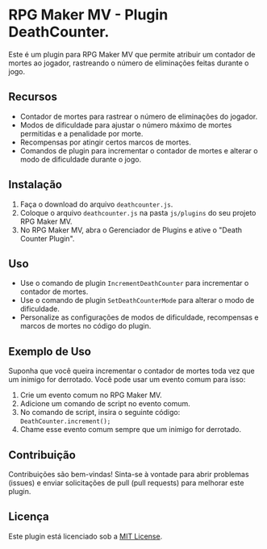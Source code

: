 # RPG Maker MV - Plugin DeathCounter.

Este é um plugin para RPG Maker MV que permite atribuir um contador de mortes ao jogador, rastreando o número de eliminações feitas durante o jogo.

## Recursos

- Contador de mortes para rastrear o número de eliminações do jogador.
- Modos de dificuldade para ajustar o número máximo de mortes permitidas e a penalidade por morte.
- Recompensas por atingir certos marcos de mortes.
- Comandos de plugin para incrementar o contador de mortes e alterar o modo de dificuldade durante o jogo.

## Instalação

1. Faça o download do arquivo `deathcounter.js`.
2. Coloque o arquivo `deathcounter.js` na pasta `js/plugins` do seu projeto RPG Maker MV.
3. No RPG Maker MV, abra o Gerenciador de Plugins e ative o "Death Counter Plugin".

## Uso

- Use o comando de plugin `IncrementDeathCounter` para incrementar o contador de mortes.
- Use o comando de plugin `SetDeathCounterMode` para alterar o modo de dificuldade.
- Personalize as configurações de modos de dificuldade, recompensas e marcos de mortes no código do plugin.

## Exemplo de Uso

Suponha que você queira incrementar o contador de mortes toda vez que um inimigo for derrotado. Você pode usar um evento comum para isso:

1. Crie um evento comum no RPG Maker MV.
2. Adicione um comando de script no evento comum.
3. No comando de script, insira o seguinte código: `DeathCounter.increment();`
4. Chame esse evento comum sempre que um inimigo for derrotado.

## Contribuição

Contribuições são bem-vindas! Sinta-se à vontade para abrir problemas (issues) e enviar solicitações de pull (pull requests) para melhorar este plugin.

## Licença

Este plugin está licenciado sob a [MIT License](LICENSE.md).

